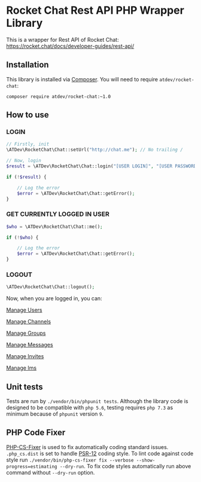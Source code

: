 # Rocket Chat Rest API PHP Wrapper Library

This is a wrapper for Rest API of Rocket Chat: https://rocket.chat/docs/developer-guides/rest-api/

## Installation

This library is installed via [Composer](http://getcomposer.org/). You will need to require `atdev/rocket-chat`:

```
composer require atdev/rocket-chat:~1.0
```

## How to use

### LOGIN

```php
// Firstly, init
\ATDev\RocketChat\Chat::setUrl("http://chat.me"); // No trailing /

// Now, login
$result = \ATDev\RocketChat\Chat::login("[USER LOGIN]", "[USER PASSWORD]");

if (!$result) {

	// Log the error
	$error = \ATDev\RocketChat\Chat::getError();
}
```

### GET CURRENTLY LOGGED IN USER

```php
$who = \ATDev\RocketChat\Chat::me();

if (!$who) {

	// Log the error
	$error = \ATDev\RocketChat\Chat::getError();
}
```

### LOGOUT

```php
\ATDev\RocketChat\Chat::logout();
```

Now, when you are logged in, you can:

[Manage Users](src/Users)

[Manage Channels](src/Channels)

[Manage Groups](src/Groups)

[Manage Messages](src/Messages)

[Manage Invites](src/Invites)

[Manage Ims](src/Ims)

## Unit tests

Tests are run by `./vendor/bin/phpunit tests`. Although the library code is designed to be compatible with `php 5.6`, testing
requires `php 7.3` as minimum because of `phpunit` version `9`.

## PHP Code Fixer

[PHP-CS-Fixer](https://github.com/FriendsOfPHP/PHP-CS-Fixer) is used to fix automatically coding standard issues.
`.php_cs.dist` is set to handle [PSR-12](https://www.php-fig.org/psr/psr-12/) coding style.
To lint code against code style run `./vendor/bin/php-cs-fixer fix --verbose --show-progress=estimating --dry-run`.
To fix code styles automatically run above command without `--dry-run` option.
